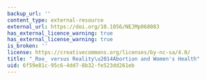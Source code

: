 ```yaml
---
backup_url: ''
content_type: external-resource
external_url: https://doi.org/10.1056/NEJMp068083
has_external_licence_warning: true
has_external_license_warning: true
is_broken: ''
license: https://creativecommons.org/licenses/by-nc-sa/4.0/
title: "_Roe_ versus Reality\u2014Abortion and Women's Health"
uid: 6f59e81c-95c6-4dd7-8b32-fe523dd261eb
---
```

